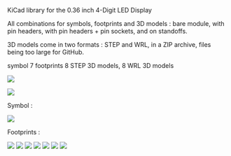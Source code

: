 KiCad library for the 0.36 inch 4-Digit LED Display

All combinations for symbols, footprints and 3D models : bare module, with pin headers, with pin headers + pin sockets, and on standoffs.

3D models come in two formats : STEP and WRL, in a ZIP archive, files being too large for GitHub.

symbol
7 footprints
8 STEP 3D models, 8 WRL 3D models


![](https://github.com/yet-another-average-joe/Chinese_Modules/blob/main/4-Digit_LED_Display_0.36inch/Images/YAAJ_4_Digit_LED_Display_0.36_Dots_TM1637_Standoffs.JPG)


![](https://github.com/yet-another-average-joe/Chinese_Modules/blob/main/4-Digit_LED_Display_0.36inch/Images/YAAJ_4_Digit_LED_Display_0.36_Dots_TM1637_PinSocket_Right_Standoffs.jpg)

Symbol :

![](https://github.com/yet-another-average-joe/Chinese_Modules/blob/main/4-Digit_LED_Display_0.36inch/Images/LED_036_4digit_TM1637_Dots_Symbol.png)

Footprints :

![](https://github.com/yet-another-average-joe/Chinese_Modules/blob/main/4-Digit_LED_Display_0.36inch/Images/YAAJ_4_Digit_LED_Display_0.36_Dots_TM1637_PinHeader_Left_Footprint.png)
![](https://github.com/yet-another-average-joe/Chinese_Modules/blob/main/4-Digit_LED_Display_0.36inch/Images/YAAJ_4_Digit_LED_Display_0.36_Dots_TM1637_PinHeader_Right_Footprint.png)
![](https://github.com/yet-another-average-joe/Chinese_Modules/blob/main/4-Digit_LED_Display_0.36inch/Images/YAAJ_4_Digit_LED_Display_0.36_Dots_TM1637_PinHeaders_Both_Footprint.png)
![](https://github.com/yet-another-average-joe/Chinese_Modules/blob/main/4-Digit_LED_Display_0.36inch/Images/YAAJ_4_Digit_LED_Display_0.36_Dots_TM1637_PinSocket_Left_Standoffs_Footprint.png)
![](https://github.com/yet-another-average-joe/Chinese_Modules/blob/main/4-Digit_LED_Display_0.36inch/Images/YAAJ_4_Digit_LED_Display_0.36_Dots_TM1637_PinSocket_Right_Standoffs_Footprint.png)
![](https://github.com/yet-another-average-joe/Chinese_Modules/blob/main/4-Digit_LED_Display_0.36inch/Images/YAAJ_4_Digit_LED_Display_0.36_Dots_TM1637_PinSockets_Both_Footprint.png)
![](https://github.com/yet-another-average-joe/Chinese_Modules/blob/main/4-Digit_LED_Display_0.36inch/Images/YAAJ_4_Digit_LED_Display_0.36_Dots_TM1637_PinSockets_Both_Standoffs_Footprint.png)



